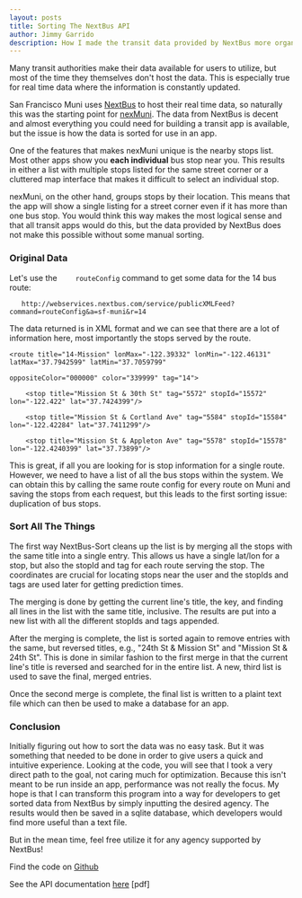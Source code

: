 ```yaml
---
layout: posts
title: Sorting The NextBus API
author: Jimmy Garrido
description: How I made the transit data provided by NextBus more organized and easier to use by creating the NextBus-Sort parser.
---
```

Many transit authorities make their data available for users to utilize, but most of the time they themselves don't host the data. This is especially true for real time data where the information is constantly updated.

San Francisco Muni uses [NextBus](http://cts.cubic.com/solutions/real-timepassengerinformation/nextbus,inc/aboutus.aspx) to host their real time data, so naturally this was the starting point for [nexMuni](http://nexdev.co/nexMuni). The data from NextBus is decent and almost everything you could need for building a transit app is available, but the issue is how the data is sorted for use in an app.

One of the features that makes nexMuni unique is the nearby stops list. Most other apps show you **each individual** bus stop near you. This results in either a list with multiple stops listed for the same street corner or a cluttered map interface that makes it difficult to select an individual stop.

nexMuni, on the other hand, groups stops by their location. This means that the app will show a single listing for a street corner even if it has more than one bus stop. You would think this way makes the most logical sense and that all transit apps would do this, but the data provided by NextBus does not make this possible without some manual sorting.

### Original Data

Let's use the ```    routeConfig``` command to get some data for the 14 bus route:

```   http://webservices.nextbus.com/service/publicXMLFeed?command=routeConfig&a=sf-muni&r=14```

The data returned is in XML format and we can see that there are a lot of information here, most importantly the stops served by the route.

	<route title="14-Mission" lonMax="-122.39332" lonMin="-122.46131" latMax="37.7942599" latMin="37.7059799" 

	oppositeColor="000000" color="339999" tag="14">

		<stop title="Mission St & 30th St" tag="5572" stopId="15572" lon="-122.422" lat="37.7424399"/>
		
		<stop title="Mission St & Cortland Ave" tag="5584" stopId="15584" lon="-122.42284" lat="37.7411299"/>
		
		<stop title="Mission St & Appleton Ave" tag="5578" stopId="15578" lon="-122.4240399" lat="37.73899"/>


This is great, if all you are looking for is stop information for a single route. However, we need to have a list of all the bus stops within the system. We can obtain this by calling the same route config for every route on Muni and saving the stops from each request, but this leads to the first sorting issue: duplication of bus stops.

### Sort All The Things

The first way NextBus-Sort cleans up the list is by merging all the stops with the same title into a single entry. This allows us have a single lat/lon for a stop, but also the stopId and tag for each route serving the stop. The coordinates are crucial for locating stops near the user and the stopIds and tags are used later for getting prediction times.

The merging is done by getting the current line's title, the key, and finding all lines in the list with the same title, inclusive. The results are put into a new list with all the different stopIds and tags appended.

After the merging is complete, the list is sorted again to remove entries with the same, but reversed titles, e.g., "24th St & Mission St" and "Mission St & 24th St". This is done in similar fashion to the first merge in that the current line's title is reversed and searched for in the entire list. A new, third list is used to save the final, merged entries.

Once the second merge is complete, the final list is written to a plaint text file which can then be used to make a database for an app.

### Conclusion

Initially figuring out how to sort the data was no easy task. But it was something that needed to be done in order to give users a quick and intuitive experience. Looking at the code, you will see that I took a very direct path to the goal, not caring much for optimization. Because this isn't meant to be run inside an app, performance was not really the focus. My hope is that I can transform this program into a way for developers to get sorted data from NextBus by simply inputting the desired agency. The results would then be saved in a sqlite database, which developers would find more useful than a text file. 

But in the mean time, feel free utilize it for any agency supported by NextBus! 

Find the code on [Github](https://github.com/nexDevelopment/NextBus-Sort)

See the API documentation [here](http://www.nextbus.com/xmlFeedDocs/NextBusXMLFeed.pdf) [pdf]